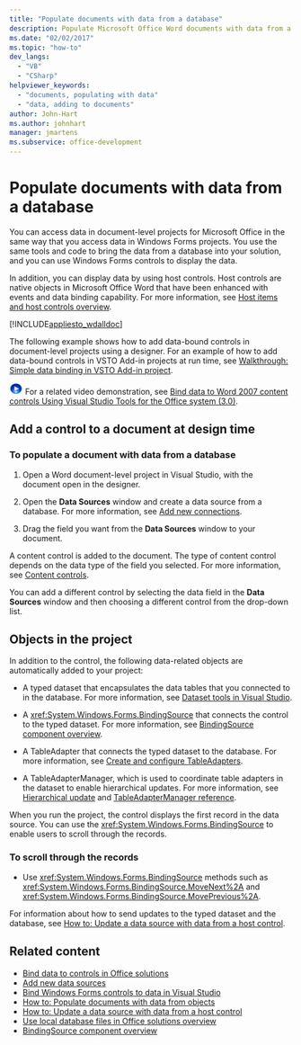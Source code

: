 ```yaml
---
title: "Populate documents with data from a database"
description: Populate Microsoft Office Word documents with data from a database in your solution, and use Windows Forms controls to display the data in a document.
ms.date: "02/02/2017"
ms.topic: "how-to"
dev_langs:
  - "VB"
  - "CSharp"
helpviewer_keywords:
  - "documents, populating with data"
  - "data, adding to documents"
author: John-Hart
ms.author: johnhart
manager: jmartens
ms.subservice: office-development
---
```

# Populate documents with data from a database

You can access data in document-level projects for Microsoft Office in the same way that you access data in Windows Forms projects. You use the same tools and code to bring the data from a database into your solution, and you can use Windows Forms controls to display the data.

In addition, you can display data by using host controls. Host controls are native objects in Microsoft Office Word that have been enhanced with events and data binding capability. For more information, see [Host items and host controls overview](../vsto/host-items-and-host-controls-overview.md).

[!INCLUDE[appliesto_wdalldoc](../vsto/includes/appliesto-wdalldoc-md.md)]

The following example shows how to add data-bound controls in document-level projects using a designer. For an example of how to add data-bound controls in VSTO Add-in projects at run time, see [Walkthrough: Simple data binding in VSTO Add-in project](../vsto/walkthrough-simple-data-binding-in-vsto-add-in-project.md).

![link to video](../vsto/media/playvideo.gif "link to video") For a related video demonstration, see [Bind data to Word 2007 content controls Using Visual Studio Tools for the Office system (3.0)](/previous-versions/office/developer/office-2007/bb967663(v=office.12)).

## Add a control to a document at design time

### To populate a document with data from a database

1. Open a Word document-level project in Visual Studio, with the document open in the designer.

2. Open the **Data Sources** window and create a data source from a database. For more information, see [Add new connections](../data-tools/add-new-connections.md).

3. Drag the field you want from the **Data Sources** window to your document.

A content control is added to the document. The type of content control depends on the data type of the field you selected. For more information, see [Content controls](../vsto/content-controls.md).

You can add a different control by selecting the data field in the **Data Sources** window and then choosing a different control from the drop-down list.

## Objects in the project

In addition to the control, the following data-related objects are automatically added to your project:

- A typed dataset that encapsulates the data tables that you connected to in the database. For more information, see [Dataset tools in Visual Studio](../data-tools/dataset-tools-in-visual-studio.md).

- A <xref:System.Windows.Forms.BindingSource> that connects the control to the typed dataset. For more information, see [BindingSource component overview](/dotnet/framework/winforms/controls/bindingsource-component-overview).

- A TableAdapter that connects the typed dataset to the database. For more information, see [Create and configure TableAdapters](../data-tools/create-and-configure-tableadapters.md).

- A TableAdapterManager, which is used to coordinate table adapters in the dataset to enable hierarchical updates. For more information, see [Hierarchical update](../data-tools/hierarchical-update.md) and [TableAdapterManager reference](../data-tools/fill-datasets-by-using-tableadapters.md#tableadaptermanager-reference).

When you run the project, the control displays the first record in the data source. You can use the <xref:System.Windows.Forms.BindingSource> to enable users to scroll through the records.

### To scroll through the records

- Use <xref:System.Windows.Forms.BindingSource> methods such as <xref:System.Windows.Forms.BindingSource.MoveNext%2A> and <xref:System.Windows.Forms.BindingSource.MovePrevious%2A>.

For information about how to send updates to the typed dataset and the database, see [How to: Update a data source with data from a host control](../vsto/how-to-update-a-data-source-with-data-from-a-host-control.md).

## Related content

- [Bind data to controls in Office solutions](../vsto/binding-data-to-controls-in-office-solutions.md)
- [Add new data sources](../data-tools/add-new-data-sources.md)
- [Bind Windows Forms controls to data in Visual Studio](../data-tools/bind-windows-forms-controls-to-data-in-visual-studio.md)
- [How to: Populate documents with data from objects](../vsto/how-to-populate-documents-with-data-from-objects.md)
- [How to: Update a data source with data from a host control](../vsto/how-to-update-a-data-source-with-data-from-a-host-control.md)
- [Use local database files in Office solutions overview](../vsto/using-local-database-files-in-office-solutions-overview.md)
- [BindingSource component overview](/dotnet/framework/winforms/controls/bindingsource-component-overview)
